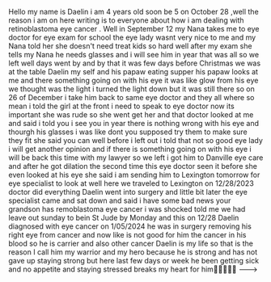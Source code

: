 Hello my name is Daelin i am 4 years old soon be 5 on October 28 ,well the reason i am on here writing is to everyone about how i am dealing with retinoblastoma eye cancer . Well in September 12 my Nana takes me to eye doctor for eye exam for school the eye lady wasnt very nice to me and my Nana told her she doesn't need treat kids so hard well after my exam she tells my Nana he needs glasses and i will see him in year that was all so we left well days went by and by that it was few days before Christmas we was at the table Daelin my self and his papaw eating supper his papaw looks at me and there something going on with his eye it was like glow from his eye we thought was the light i turned the light down but it was still there so on 26 of December i take him back to same eye doctor and they all where so mean i told the girl at the front i need to speak to eye doctor now its important she was rude so she went get her and that doctor looked at me and said i told you i see you in year there is nothing wrong with his eye and thourgh his glasses i was like dont you supposed try them to make sure they fit she said you can well before i left out i told that not so good eye lady i will get another opinion and if there is something going on with his eye i will be back this time with my lawyer so we left i got him to Danville eye care and after he got dilation the second time this eye doctor seen it before she even looked at his eye she said i am sending him to Lexington tomorrow for eye specialist to look at well here we traveled to Lexington on 12/28/2023 doctor did everything Daelin went into surgery and little bit later the eye specialist came and sat down and said i have some bad news your grandson has remoblastoma eye cancer i was shocked told me we had leave out sunday to bein St Jude by Monday and this on 12/28 Daelin diagnosed with eye cancer on 1/05/2024 he was in surgery removing his right eye from cancer and now like is not good for him the cancer in his blood so he is carrier and also other cancer Daelin is my life so that is the reason I call him my warrior and my hero because he is strong and has not gave up staying strong but here last few days or week he been getting sick and no appetite and staying stressed breaks my heart for him💛💛💛💛💛 
--->
